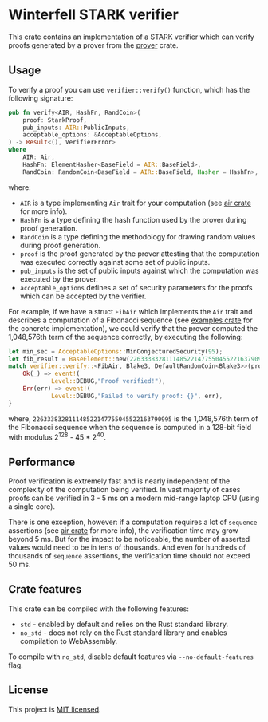 # Winterfell STARK verifier
This crate contains an implementation of a STARK verifier which can verify proofs generated by a prover from the [prover](../prover) crate.

## Usage
To verify a proof you can use `verifier::verify()` function, which has the following signature:
```Rust
pub fn verify<AIR, HashFn, RandCoin>(
    proof: StarkProof,
    pub_inputs: AIR::PublicInputs,
    acceptable_options: &AcceptableOptions,
) -> Result<(), VerifierError> 
where 
    AIR: Air, 
    HashFn: ElementHasher<BaseField = AIR::BaseField>,
    RandCoin: RandomCoin<BaseField = AIR::BaseField, Hasher = HashFn>,
```
where:

* `AIR` is a type implementing `Air` trait for your computation (see [air crate](../air) for more info).
* `HashFn` is a type defining the hash function used by the prover during proof generation.
* `RandCoin` is a type defining the methodology for drawing random values during proof generation.
* `proof` is the proof generated by the prover attesting that the computation was executed correctly against some set of public inputs.
* `pub_inputs` is the set of public inputs against which the computation was executed by the prover.
* `acceptable_options` defines a set of security parameters for the proofs which can be accepted by the verifier.

For example, if we have a struct `FibAir` which implements the `Air` trait and describes a computation of a Fibonacci sequence (see [examples crate](../examples) for the concrete implementation), we could verify that the prover computed the 1,048,576th term of the sequence correctly, by executing the following:

```Rust
let min_sec = AcceptableOptions::MinConjecturedSecurity(95);
let fib_result = BaseElement::new(226333832811148522147755045522163790995);
match verifier::verify::<FibAir, Blake3, DefaultRandomCoin<Blake3>>(proof, fib_result, &min_sec) {
    Ok(_) => event!(
            Level::DEBUG,"Proof verified!"),
    Err(err) => event!(
            Level::DEBUG,"Failed to verify proof: {}", err),
}
```
where, `226333832811148522147755045522163790995` is the 1,048,576th term of the Fibonacci sequence when the sequence is computed in a 128-bit field with modulus 2<sup>128</sup> - 45 * 2<sup>40</sup>.

## Performance
Proof verification is extremely fast and is nearly independent of the complexity of the computation being verified. In vast majority of cases proofs can be verified in 3 - 5 ms on a modern mid-range laptop CPU (using a single core).

There is one exception, however: if a computation requires a lot of `sequence` assertions (see [air crate](../air) for more info), the verification time may grow beyond 5 ms. But for the impact to be noticeable, the number of asserted values would need to be in tens of thousands. And even for hundreds of thousands of `sequence` assertions, the verification time should not exceed 50 ms.

## Crate features
This crate can be compiled with the following features:

* `std` - enabled by default and relies on the Rust standard library.
* `no_std` - does not rely on the Rust standard library and enables compilation to WebAssembly.

To compile with `no_std`, disable default features via `--no-default-features` flag.

License
-------

This project is [MIT licensed](../LICENSE).